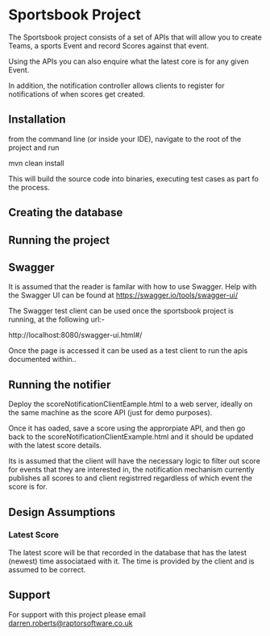 # Sportsbook Project

The Sportsbook project consists of a set of APIs that will allow you to create Teams, a sports Event and record Scores against that event.

Using the APIs you can also enquire what the latest core is for any given Event.

In addition, the notification controller allows clients to register for notifications of when scores get created.


## Installation

from the command line (or inside your IDE), navigate to the root of the project and run 

mvn clean install

This will build the source code into binaries, executing test  cases as part fo the process.

## Creating the database

## Running the project

## Swagger

It is assumed that the reader is familar with how to use Swagger. Help with the Swagger UI can be found at https://swagger.io/tools/swagger-ui/ 

The Swagger test client can be used once the sportsbook project is running, at the following url:-

http://localhost:8080/swagger-ui.html#/

Once the page is accessed it can be used as a test client to run the apis documented within..


## Running the notifier 

Deploy the scoreNotificationClientEample.html to a web server, ideally on the same machine as the score API (just for demo purposes). 

Once it has oaded, save a score using the approrpiate API, and then go back to the scoreNotificationClientExample.html and it should be updated with the latest score details.

Its is assumed that the client will have the necessary logic to filter out score for events that they are interested in, the notification mechanism currently publishes all scores to and client registrred regardless of which event the score is for.

## Design Assumptions

### Latest Score

The latest score will be that recorded in the database that has the latest (newest) time associataed with it. The time is provided by the client and is assumed to be correct.


## Support

For support with this project please email darren.roberts@raptorsoftware.co.uk
